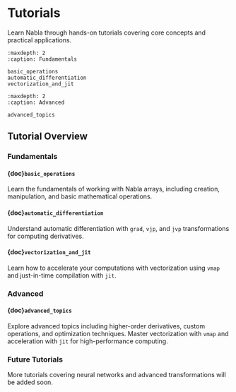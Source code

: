 # Tutorials

Learn Nabla through hands-on tutorials covering core concepts and practical applications.

```{toctree}
:maxdepth: 2
:caption: Fundamentals

basic_operations
automatic_differentiation
vectorization_and_jit
```

```{toctree}
:maxdepth: 2
:caption: Advanced

advanced_topics
```

## Tutorial Overview

### Fundamentals

#### {doc}`basic_operations`
Learn the fundamentals of working with Nabla arrays, including creation, manipulation, and basic mathematical operations.

#### {doc}`automatic_differentiation`  
Understand automatic differentiation with `grad`, `vjp`, and `jvp` transformations for computing derivatives.

#### {doc}`vectorization_and_jit`
Learn how to accelerate your computations with vectorization using `vmap` and just-in-time compilation with `jit`.

### Advanced

#### {doc}`advanced_topics`
Explore advanced topics including higher-order derivatives, custom operations, and optimization techniques.
Master vectorization with `vmap` and acceleration with `jit` for high-performance computing.

### Future Tutorials
More tutorials covering neural networks and advanced transformations will be added soon.
